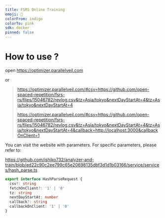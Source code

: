 ```yaml
---
title: FSRS Online Training
emoji: 🧠
colorFrom: indigo
colorTo: pink
sdk: docker
pinned: false
---
```



# How to use ?

open https://optimizer.parallelveil.com

or

> https://optimizer.parallelveil.com/#csv=https://github.com/open-spaced-repetition/fsrs-rs/files/15046782/revlog.csv&tz=Asia/tokyo&nextDayStartAt=4&tz=Asia/tokyo&nextDayStartAt=4
> 
> https://optimizer.parallelveil.com/#csv=https://github.com/open-spaced-repetition/fsrs-rs/files/15046782/revlog.csv&tz=Asia/tokyo&nextDayStartAt=4&tz=Asia/tokyo&nextDayStartAt=4&callback=http://localhost:3000&callbackOnClient=1

You can visit the website with parameters. For specific parameters, please refer to:

https://github.com/ishiko732/analyzer-and-train/blob/ed22c90c2ee799c65e20698135dbf3d1d1b03166/service/services/hash_parse.ts

```typescript
export interface HashParseRequest {
  csv?: string
  fetchOnClient?: '1' | '0'
  tz: string
  nextDayStartAt: number
  callback?: string
  callbackOnClient: '1' | '0'
}
```
